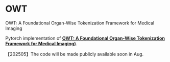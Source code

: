 # OWT
OWT: A Foundational Organ-Wise Tokenization Framework for Medical Imaging

Pytorch implementation of **[OWT: A Foundational Organ-Wise Tokenization Framework for Medical Imaging)](https://arxiv.org/pdf/2505.04899)**.

【202505】The code will be made publicly available soon in Aug.
